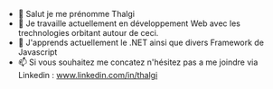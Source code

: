 - 👋 Salut je me prénomme Thalgi
- 👀 Je travaille actuellement en développement Web avec les trechnologies orbitant autour de ceci.
- 🌱 J'apprends actuellement le .NET ainsi que divers Framework de Javascript
- 📫 Si vous souhaitez me concatez n'hésitez pas a me joindre via Linkedin :  www.linkedin.com/in/thalgi 
